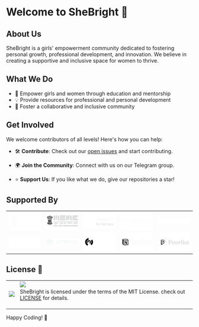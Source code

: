 # Welcome to SheBright 👋

## About Us
SheBright is a girls' empowerment community dedicated to fostering personal growth, professional development, and innovation. We believe in creating a supportive and inclusive space for women to thrive.

## What We Do
- 🚀 Empower girls and women through education and mentorship
- 💡 Provide resources for professional and personal development
- 🤝 Foster a collaborative and inclusive community

## Get Involved
We welcome contributors of all levels! Here's how you can help:
- 🛠 **Contribute**: Check out our [open issues](https://github.com/orgs/SheBright/projects) and start contributing.
- 🌍 **Join the Community**: Connect with us on our Telegram group.
- ⭐ **Support Us**: If you like what we do, give our repositories a star!

  <div align="center">
## Supported By
<table>
  <tr>
    <td align="center">
      <a href="https://www.microsoft.com/en-us/startups">
        <img src="logos/MicrosoftForStartups.png" alt="Microsoft for Startups Logo" width="140">
      </a>
    </td>
    <td align="center">
      <a href="https://msme.gov.in/">
        <img src="logos/MSME.png" alt="MSME Logo" width="140">
      </a>
    </td>
    <td align="center">
      <a href="https://cloud.google.com/startup">
        <img src="logos/GoogleForStartups.png" alt="Google For Startups Logo" width="140">
      </a>
    </td>
    <td align="center">
      <a href="https://helpopshub.vercel.app/">
        <img src="logos/Vercel.png" alt="Vercel Logo" width="140">
      </a>
    </td>
    <td align="center">
      <a href="https://www.digitalocean.com/">
        <img src="logos/DigitalOcean.png" alt="Digital Ocean Logo" width="140">
      </a>
    </td>
  </tr>
  <tr>
    <td align="center">
      <a href="https://www.producthunt.com">
        <img src="logos/ProductHunt.png" alt="Product Hunt Logo" width="140">
      </a>
    </td>
    <td align="center">
      <a href="https://www.gitbook.com/">
        <img src="logos/GitBookLight_1.png" alt="GitBook Logo" width="140">
      </a>
    </td>
    <td align="center">
      <a href="#">
        <img src="logos/meltcd.png" alt="Meltcd Logo" width="140">
      </a>
    </td>
    <td align="center">
      <a href="https://www.notion.so/startups">
        <img src="logos/Notion.png" alt="Notion Logo" width="140">
      </a>
    </td>
    <td align="center">
      <a href="https://peerlist.io">
        <img src="logos/Peerlist.png" alt="Peerlist Logo" width="140">
      </a>
    </td>
  </tr>
</table>

## License 📝
<table>
  <tr>
     <td>
       <p align="center"> <img src="https://private-user-images.githubusercontent.com/100375390/338748309-880c1c91-8d87-4349-afc4-b69b2d8daea1.png?jwt=eyJhbGciOiJIUzI1NiIsInR5cCI6IkpXVCJ9.eyJpc3MiOiJnaXRodWIuY29tIiwiYXVkIjoicmF3LmdpdGh1YnVzZXJjb250ZW50LmNvbSIsImtleSI6ImtleTUiLCJleHAiOjE3MzkyMzQ1MTksIm5iZiI6MTczOTIzNDIxOSwicGF0aCI6Ii8xMDAzNzUzOTAvMzM4NzQ4MzA5LTg4MGMxYzkxLThkODctNDM0OS1hZmM0LWI2OWIyZDhkYWVhMS5wbmc_WC1BbXotQWxnb3JpdGhtPUFXUzQtSE1BQy1TSEEyNTYmWC1BbXotQ3JlZGVudGlhbD1BS0lBVkNPRFlMU0E1M1BRSzRaQSUyRjIwMjUwMjExJTJGdXMtZWFzdC0xJTJGczMlMkZhd3M0X3JlcXVlc3QmWC1BbXotRGF0ZT0yMDI1MDIxMVQwMDM2NTlaJlgtQW16LUV4cGlyZXM9MzAwJlgtQW16LVNpZ25hdHVyZT1kMTc5YTdkZDRhOTA4NzYxNzYxNDk0Nzc1NGYxNzcwZjAzZDZjYzgyNDEyODVkZTg1ZjMzOGRmZjljYWIyMzUzJlgtQW16LVNpZ25lZEhlYWRlcnM9aG9zdCJ9.e7a2uvGY5ciLlXmMh2zdcL7xW9ULIX44YowDe9dNNok" width="80%"></img>
    </td>
    <td> 
      <img src="https://img.shields.io/badge/License-MIT-yellow.svg"/> <br> 
SheBright is licensed under the terms of the MIT License. check out <a href="./LICENSE">LICENSE</a> for details. <img width=2300/>
    </td>
  </tr>
</table>

Happy Coding! 🚀
